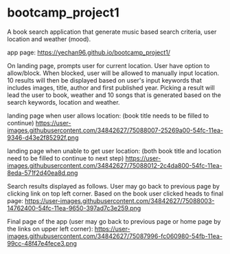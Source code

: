 # bootcamp_project1

A book search application that generate music based search criteria, user location and weather (mood).

app page: https://yechan96.github.io/bootcamp_project1/

On landing page, prompts user for current location. User have option to allow/block. When blocked, user will be allowed to manually input location. 
10 results will then be displayed based on user's input keywords that includes images, title, author and first published year. 
Picking a result will lead the user to book, weather and 10 songs that is generated based on the search keywords, location and weather. 

landing page when user allows location: (book title needs to be filled to continue)
https://user-images.githubusercontent.com/34842627/75088007-25269a00-54fc-11ea-9346-d43e2f85292f.png

landing page when unable to get user location: (both book title and location need to be filled to continue to next step)
https://user-images.githubusercontent.com/34842627/75088012-2c4da800-54fc-11ea-8eda-571f2d40ea8d.png

Search results displayed as follows. User may go back to previous page by clicking link on top left corner. Based on the book user clicked heads to final page:
https://user-images.githubusercontent.com/34842627/75088003-14762400-54fc-11ea-9650-397ad7c3e259.png

Final page of the app (user may go back to previous page or home page by the links on upper left corner):
https://user-images.githubusercontent.com/34842627/75087996-fc060980-54fb-11ea-99cc-48f47e4fece3.png
